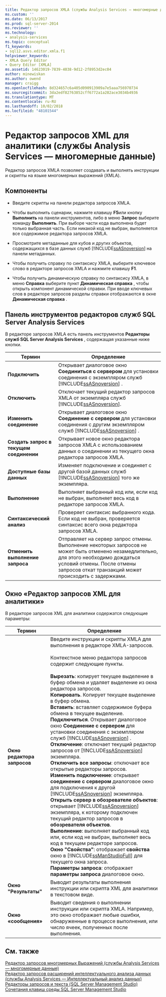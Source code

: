 ```yaml
---
title: Редактор запросов XMLA (службы Analysis Services — многомерные данные) | Документация Майкрософт
ms.custom: ''
ms.date: 06/13/2017
ms.prod: sql-server-2014
ms.reviewer: ''
ms.technology:
- analysis-services
ms.topic: conceptual
f1_keywords:
- sql12.asvs.editor.xmla.f1
helpviewer_keywords:
- XMLA Query Editor
- Query Editor [XMLA]
ms.assetid: 14623019-7839-4038-9d12-2f8953d2ec04
author: minewiskan
ms.author: owend
manager: craigg
ms.openlocfilehash: 8d324657c6a405d090913909a7e5aaa756970734
ms.sourcegitcommit: 3da2edf82763852cff6772a1a282ace3034b4936
ms.translationtype: MT
ms.contentlocale: ru-RU
ms.lasthandoff: 10/02/2018
ms.locfileid: "48101544"
---
```

# <a name="xmla-query-editor-analysis-services---multidimensional-data"></a>Редактор запросов XML для аналитики (службы Analysis Services — многомерные данные)
  Редактор запросов XMLA позволяет создавать и выполнять инструкции и скрипты на языке многомерных выражений (XMLA).  
  
## <a name="features"></a>Компоненты  
  
-   Введите скрипты на панели редактора запросов XMLA.  
  
-   Чтобы выполнить сценарии, нажмите клавишу **F5**или кнопку **Выполнить** на панели инструментов, либо в меню **Запрос** выберите команду **Выполнить**. При выборе части кода выполнена будет только выбранная часть. Если никакой код не выбран, выполняется все содержимое редактора запросов XMLA.  
  
-   Просмотрите метаданные для кубов и других объектов, содержащихся в базе данных служб [!INCLUDE[ssASnoversion](../includes/ssasnoversion-md.md)] на панели метаданных.  
  
-   Чтобы получить справку по синтаксису XMLA, выберите ключевое слово в редакторе запросов XMLA и нажмите клавишу **F1**.  
  
-   Чтобы получить динамическую справку по синтаксису XMLA, в меню **Справка** выберите пункт **Динамическая справка** , чтобы открыть компонент динамической справки. При вводе ключевых слов в редакторе запросов разделы справки отображаются в окне **Динамическая справка** .  
  
## <a name="sql-server-analysis-services-editors-toolbar"></a>Панель инструментов редакторов служб SQL Server Analysis Services  
 В редакторе запросов XMLA есть панель инструментов **Редакторы служб SQL Server Analysis Services** , содержащая указанные ниже кнопки.  
  
|Термин|Определение|  
|----------|----------------|  
|**Подключить**|Открывает диалоговое окно **Соединиться с сервером** для установки соединения с экземпляром служб [!INCLUDE[ssASnoversion](../includes/ssasnoversion-md.md)] .|  
|**Отключить**|Отключает текущий редактор запросов XMLA от экземпляра служб [!INCLUDE[ssASnoversion](../includes/ssasnoversion-md.md)].|  
|**Изменить соединение**|Открывает диалоговое окно **Соединение с сервером** для установки соединения с другим экземпляром служб [!INCLUDE[ssASnoversion](../includes/ssasnoversion-md.md)] .|  
|**Создать запрос в текущем соединении**|Открывает новое окно редактора запросов XMLA с использованием данных о соединении из текущего окна редактора запросов XMLA.|  
|**Доступные базы данных**|Изменяет подключение и соединяет с другой базой данных служб [!INCLUDE[ssASnoversion](../includes/ssasnoversion-md.md)] того же экземпляра.|  
|**Выполнение**|Выполняет выбранный код или, если код не выбран, выполняет весь код в редакторе запросов XMLA.|  
|**Синтаксический анализ**|Проверяет синтаксис выбранного кода. Если код не выбран, проверяется синтаксис всего окна редактора запросов XMLA.|  
|**Отменить выполнение запроса**|Отправляет на сервер запрос отмены. Выполнение некоторых запросов не может быть отменено незамедлительно, для этого необходимо дождаться условий отмены. После отмены запросов откат транзакций может происходить с задержками.|  
  
## <a name="xmla-query-editor-window"></a>Окно «Редактор запросов XML для аналитики»  
 В редакторе запросов XML для аналитики содержатся следующие параметры:  
  
|Термин|Определение|  
|----------|----------------|  
|**Окно редактора запросов**|Введите инструкции и скрипты XMLA для выполнения в редакторе XMLA-запросов.<br /><br /> Контекстное меню редактора запросов содержит следующие пункты.<br /><br /> **Вырезать**: копирует текущее выделение в буфер обмена и удаляет выделение из окна редактора запросов.<br />**Копировать**. Копирует текущее выделение в буфер обмена.<br />**Вставить**: вставляет содержимое буфера обмена в текущее выделение.<br />**Подключиться**. Открывает диалоговое окно **Соединение с сервером** для установки соединения с экземпляром служб [!INCLUDE[ssASnoversion](../includes/ssasnoversion-md.md)] .<br />**Отключение**: отключает текущий редактор запросов от [!INCLUDE[ssASnoversion](../includes/ssasnoversion-md.md)] экземпляра.<br />**Отключить все запросы**: отключает все открытые редакторы запросов.<br />**Изменить подключение**: открывает **соединение с сервером** диалоговое окно для подключения к другой [!INCLUDE[ssASnoversion](../includes/ssasnoversion-md.md)] экземпляра.<br />**Открыть сервер в обозревателе объектов**: открывает [!INCLUDE[ssASnoversion](../includes/ssasnoversion-md.md)] экземпляра, к которому подключен текущий редактор запросов в **обозревателя объектов**.<br />**Выполнение**: выполняет выбранный код или, если код не выбран, выполняет весь код в текущем редакторе запросов.<br />**Окно "Свойства"**: отображает **свойства** окно в [!INCLUDE[ssManStudioFull](../includes/ssmanstudiofull-md.md)] для текущего окна запроса.<br />**Параметры запроса**: отображает **параметры запроса** диалоговое окно.|  
|**Окно "Результаты"**|Выводит результаты выполнения инструкции или скрипта XML для аналитики в текстовом виде.|  
|**Окно «сообщения»**|Выводит сведения о выполнении инструкции или скрипта XMLA. Например, это окно отображает любые ошибки, обнаруженные в процессе выполнения, или число ячеек, полученных после выполнения.|  
  
## <a name="see-also"></a>См. также  
 [Редактор запросов многомерных Выражений &#40;службы Analysis Services — многомерные данные&#41;](mdx-query-editor-analysis-services-multidimensional-data.md)   
 [Редактор запросов расширений интеллектуального анализа данных &#40;службы Analysis Services — Интеллектуальный анализ данных&#41;](dmx-query-editor-analysis-services-data-mining.md)   
 [Редакторы запросов и текста &#40;SQL Server Management Studio&#41;](../relational-databases/scripting/query-and-text-editors-sql-server-management-studio.md)   
 [Сочетания клавиш среды SQL Server Management Studio](../ssms/sql-server-management-studio-keyboard-shortcuts.md)  
  
  
